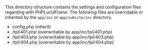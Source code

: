 This directory structure contains the settings and configuration files regarding with PHPLucidFrame.
The following files are overridable or inherited by the `app/inc` or `app/subsite/inc` directory.

- config.php (inherit)
- /tpl/401.php (overwritable by app/inc/tpl/401.php)
- /tpl/403.php (overwritable by app/inc/tpl/403.php)
- /tpl/404.php (overwritable by app/inc/tpl/404.php)

